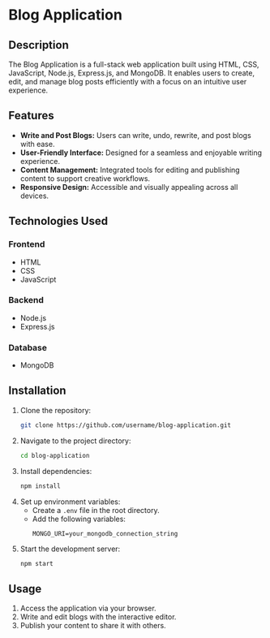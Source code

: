 # Blog Application

## Description

The Blog Application is a full-stack web application built using HTML, CSS, JavaScript, Node.js, Express.js, and MongoDB. It enables users to create, edit, and manage blog posts efficiently with a focus on an intuitive user experience.

## Features

- **Write and Post Blogs:** Users can write, undo, rewrite, and post blogs with ease.
- **User-Friendly Interface:** Designed for a seamless and enjoyable writing experience.
- **Content Management:** Integrated tools for editing and publishing content to support creative workflows.
- **Responsive Design:** Accessible and visually appealing across all devices.

## Technologies Used

### Frontend
- HTML
- CSS
- JavaScript

### Backend
- Node.js
- Express.js

### Database
- MongoDB

## Installation

1. Clone the repository:
   ```bash
   git clone https://github.com/username/blog-application.git
   ```
2. Navigate to the project directory:
   ```bash
   cd blog-application
   ```
3. Install dependencies:
   ```bash
   npm install
   ```
4. Set up environment variables:
   - Create a `.env` file in the root directory.
   - Add the following variables:
     ```env
     MONGO_URI=your_mongodb_connection_string
     ```
5. Start the development server:
   ```bash
   npm start
   ```

## Usage

1. Access the application via your browser.
2. Write and edit blogs with the interactive editor.
3. Publish your content to share it with others.

